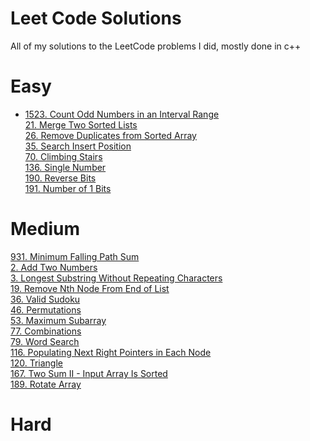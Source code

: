 # Leet Code Solutions
All of my solutions to the LeetCode problems I did, mostly done in c++ 

# Easy
- <a href = "https://leetcode.com/problems/count-odd-numbers-in-an-interval-range/description/">1523. Count Odd Numbers in an Interval Range</a>  
<a href = "https://leetcode.com/problems/merge-two-sorted-lists/">21. Merge Two Sorted Lists</a>  
<a href = "https://leetcode.com/problems/remove-duplicates-from-sorted-array/">26. Remove Duplicates from Sorted Array</a>  
<a href = "https://leetcode.com/problems/search-insert-position/">35. Search Insert Position</a>  
<a href = "https://leetcode.com/problems/climbing-stairs/">70. Climbing Stairs</a>  
<a href = "https://leetcode.com/problems/single-number/">136. Single Number</a>  
<a href = "https://leetcode.com/problems/reverse-bits/">190. Reverse Bits</a>  
<a href = "https://leetcode.com/problems/number-of-1-bits/">191. Number of 1 Bits</a>  
  

# Medium
<a href = "//https://leetcode.com/problems/minimum-falling-path-sum/">931. Minimum Falling Path Sum</a>  
<a href = "//https://leetcode.com/problems/add-two-numbers/description/">2. Add Two Numbers</a>  
<a href = "https://leetcode.com/problems/longest-substring-without-repeating-characters/">3. Longest Substring Without Repeating Characters</a>  
<a href = "https://leetcode.com/problems/remove-nth-node-from-end-of-list/">19. Remove Nth Node From End of List</a>  
<a href = "https://leetcode.com/problems/valid-sudoku/">36. Valid Sudoku</a>  
<a href = "https://leetcode.com/problems/permutations/description/">46. Permutations</a>  
<a href = "https://leetcode.com/problems/maximum-subarray/description/">53. Maximum Subarray</a>  
<a href = "https://leetcode.com/problems/combinations/description/">77. Combinations</a>  
<a href = "https://leetcode.com/problems/word-search/">79. Word Search</a>  
<a href = "https://leetcode.com/problems/populating-next-right-pointers-in-each-node/">116. Populating Next Right Pointers in Each Node</a>  
<a href = "https://leetcode.com/problems/triangle/">120. Triangle</a>  
<a href = "https://leetcode.com/problems/two-sum-ii-input-array-is-sorted/">167. Two Sum II - Input Array Is Sorted</a>  
<a href = "https://leetcode.com/problems/rotate-array/">189. Rotate Array</a>  
<a href = ""></a>

# Hard
<a href = ""></a>

